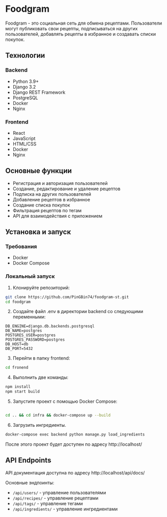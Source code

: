 # Foodgram

Foodgram - это социальная сеть для обмена рецептами. Пользователи могут публиковать свои рецепты, подписываться на других пользователей, добавлять рецепты в избранное и создавать списки покупок.

## Технологии

### Backend
- Python 3.9+
- Django 3.2
- Django REST Framework
- PostgreSQL
- Docker
- Nginx

### Frontend
- React
- JavaScript
- HTML/CSS
- Docker
- Nginx

## Основные функции

- Регистрация и авторизация пользователей
- Создание, редактирование и удаление рецептов
- Подписка на других пользователей
- Добавление рецептов в избранное
- Создание списка покупок
- Фильтрация рецептов по тегам
- API для взаимодействия с приложением

## Установка и запуск

### Требования
- Docker
- Docker Compose

### Локальный запуск

1. Клонируйте репозиторий:
```bash
git clone https://github.com/PinGBin74/foodgram-st.git
cd foodgram
```

2. Создайте файл .env в директории backend со следующими переменными:
```
DB_ENGINE=django.db.backends.postgresql
DB_NAME=postgres
POSTGRES_USER=postgres
POSTGRES_PASSWORD=postgres
DB_HOST=db
DB_PORT=5432
```

3. Перейти в папку frontend:
```bash
cd fronend
```

4. Выполнить две команды:
```bash
npm install
npm start build
```

5. Запустите проект с помощью Docker Compose:
```bash

cd .. && cd infra && docker-compose up --build
```

6. Загрузить ингредиенты.
```bash
docker-compose exec backend python manage.py load_ingredients
```

После этого проект будет доступен по адресу http://localhost/

## API Endpoints

API документация доступна по адресу http://localhost/api/docs/

Основные эндпоинты:
- `/api/users/` - управление пользователями
- `/api/recipes/` - управление рецептами
- `/api/tags/` - управление тегами
- `/api/ingredients/` - управление ингредиентами

